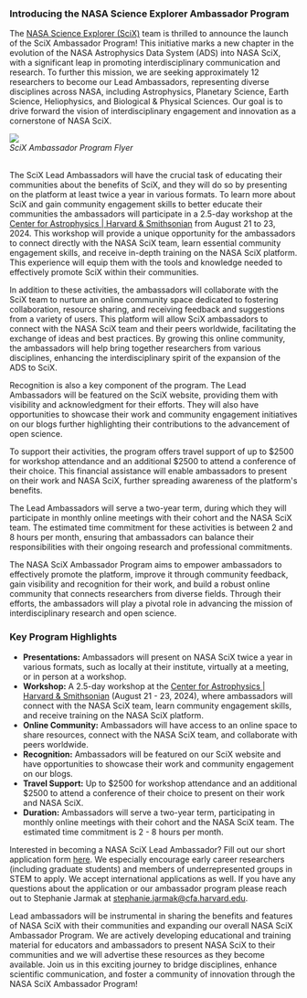 ### Introducing the NASA Science Explorer Ambassador Program

The [NASA Science Explorer (SciX)](https://scixplorer.org) team is thrilled to announce the launch of the SciX Ambassador Program! This initiative marks a new chapter in the evolution of the NASA Astrophysics Data System (ADS) into NASA SciX, with a significant leap in promoting interdisciplinary communication and research. To further this mission, we are seeking approximately 12 researchers to become our Lead Ambassadors, representing diverse disciplines across NASA, including Astrophysics, Planetary Science, Earth Science, Heliophysics, and Biological & Physical Sciences. Our goal is to drive forward the vision of interdisciplinary engagement and innovation as a cornerstone of NASA SciX.

<div class="text-center">
    <img class="img-thumbnail" src="{{ site.baseurl }}/blog/images/SciX_AmbassadorProgram_Flyer.png" />
<br>
<em>SciX Ambassador Program Flyer
</em>
</div>
<br>

The SciX Lead Ambassadors will have the crucial task of educating their communities about the benefits of SciX, and they will do so by presenting on the platform at least twice a year in various formats. To learn more about SciX and gain community engagement skills to better educate their communities the ambassadors will participate in a 2.5-day workshop at the [Center for Astrophysics \| Harvard & Smithsonian](https://www.cfa.harvard.edu/) from August 21 to 23, 2024. This workshop will provide a unique opportunity for the ambassadors to connect directly with the NASA SciX team, learn essential community engagement skills, and receive in-depth training on the NASA SciX platform. This experience will equip them with the tools and knowledge needed to effectively promote SciX within their communities.

In addition to these activities, the ambassadors will collaborate with the SciX team to nurture an online community space dedicated to fostering collaboration, resource sharing, and receiving feedback and suggestions from a variety of users. This platform will allow SciX ambassadors to connect with the NASA SciX team and their peers worldwide, facilitating the exchange of ideas and best practices. By growing this online community, the ambassadors will help bring together researchers from various disciplines, enhancing the interdisciplinary spirit of the expansion of the ADS to SciX.

Recognition is also a key component of the program. The Lead Ambassadors will be featured on the SciX website, providing them with visibility and acknowledgment for their efforts. They will also have opportunities to showcase their work and community engagement initiatives on our blogs further highlighting their contributions to the advancement of open science.

To support their activities, the program offers travel support of up to $2500 for workshop attendance and an additional $2500 to attend a conference of their choice. This financial assistance will enable ambassadors to present on their work and NASA SciX, further spreading awareness of the platform's benefits.

The Lead Ambassadors will serve a two-year term, during which they will participate in monthly online meetings with their cohort and the NASA SciX team. The estimated time commitment for these activities is between 2 and 8 hours per month, ensuring that ambassadors can balance their responsibilities with their ongoing research and professional commitments.

The NASA SciX Ambassador Program aims to empower ambassadors to effectively promote the platform, improve it through community feedback, gain visibility and recognition for their work, and build a robust online community that connects researchers from diverse fields. Through their efforts, the ambassadors will play a pivotal role in advancing the mission of interdisciplinary research and open science.

### Key Program Highlights

- **Presentations:** Ambassadors will present on NASA SciX twice a year in various formats, such as locally at their institute, virtually at a meeting, or in person at a workshop.
- **Workshop:** A 2.5-day workshop at the [Center for Astrophysics \| Harvard & Smithsonian](https://www.cfa.harvard.edu/) (August 21 - 23, 2024), where ambassadors will connect with the NASA SciX team, learn community engagement skills, and receive training on the NASA SciX platform.
- **Online Community:** Ambassadors will have access to an online space to share resources, connect with the NASA SciX team, and collaborate with peers worldwide.
- **Recognition:** Ambassadors will be featured on our SciX website and have opportunities to showcase their work and community engagement on our blogs.
- **Travel Support:** Up to $2500 for workshop attendance and an additional $2500 to attend a conference of their choice to present on their work and NASA SciX.
- **Duration:** Ambassadors will serve a two-year term, participating in monthly online meetings with their cohort and the NASA SciX team. The estimated time commitment is 2 - 8 hours per month.

Interested in becoming a NASA SciX Lead Ambassador? Fill out our short application form [here](https://docs.google.com/forms/d/e/1FAIpQLSeMmhfklhEDl7sc2uP9Tk7hSQrSjHiTBwL42FIeuYB5L4dOBA/viewform). We especially encourage early career researchers (including graduate students) and members of underrepresented groups in STEM to apply. We accept international applications as well. If you have any questions about the application or our ambassador program please reach out to Stephanie Jarmak at stephanie.jarmak@cfa.harvard.edu.

Lead ambassadors will be instrumental in sharing the benefits and features of NASA SciX with their communities and expanding our overall NASA SciX Ambassador Program. We are actively developing educational and training material for educators and ambassadors to present NASA SciX to their communities and we will advertise these resources as they become available. Join us in this exciting journey to bridge disciplines, enhance scientific communication, and foster a community of innovation through the NASA SciX Ambassador Program!

